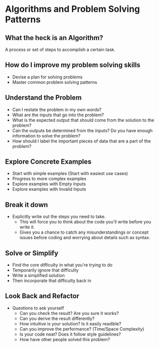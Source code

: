 # Algorithms and Problem Solving Patterns

## What the heck is an Algorithm? 
A process or set of steps to accomplish a certain task.

## How do I improve my problem solving skills
- Devise a plan for solving problems
- Master common problem solving patterns

## Understand the Problem
- Can I restate the problem in my own words?
- What are the inputs that go into the problem?
- What is the expected output that should come from the solution to the problem?
- Can the outputs be determined from the inputs? Do you have enough information to solve the problem?
- How should I label the important pieces of data that are a part of the problem?

## Explore Concrete Examples
- Start with simple examples (Start with easiest use cases)
- Progress to more complex examples
- Explore examples with Empty Inputs
- Explore examples with Invalid Inputs

## Break it down
- Explicitly write out the steps you need to take.
  - This will force you to think about the code you'll write before you write it.
  - Gives you a chance to catch any misunderstandings or concept issues before coding and worrying about details such as syntax.

## Solve or Simplify
- Find the core difficulty in what you're trying to do
- Temporarily ignore that difficulty
- Write a simplified solution
- Then incorporate that difficulty back in

## Look Back and Refactor

- Questions to ask yourself
  - Can you check the result? Are you sure it works?
  - Can you derive the result differently?
  - How intuitive is your solution? Is it easily readible?
  - Can you improve the performance? (Time/Space Complexity)
  - Is your code neat? Does it follow style guidelines?
  - How have other people solved this problem?